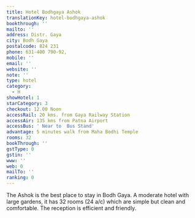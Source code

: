 ```yaml
---
title: Hotel Bodhgaya Ashok
translationKey: hotel-bodhgaya-ashok
bookthrough: ''
mailto: ''
address: Distr. Gaya
city: Bodh Gaya
postalcode: 824 231
phone: 631-400 790-92,
mobile: ''
email: ''
website: ''
note: ''
type: hotel
category:
  - H
showHotel: 1
starCategory: 3
checkout: 12.00 Noon
accessRail: 20 kms. from Gaya Railway Station
accessAir: 135 kms from Patna Airport
accessBus: ' Near to  Bus Stand'
advantage: 5 minutes walk from Maha Bodhi Temple
rooms: 32
bookThrough: ''
gstType: 0
gstin: ''
www: ''
web: 0
mailTo: ''
ranking: 0
---
```







The Ashok is the best place to stay in Bodh Gaya. A moderate hotel with large gardens, it has 32 rooms (24 a/c) which are simple but clean and comfortable. The reception is efficient and friendly.